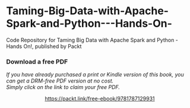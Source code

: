 # Taming-Big-Data-with-Apache-Spark-and-Python---Hands-On-
Code Repository for Taming Big Data with Apache Spark and Python - Hands On!, published by Packt
### Download a free PDF

 <i>If you have already purchased a print or Kindle version of this book, you can get a DRM-free PDF version at no cost.<br>Simply click on the link to claim your free PDF.</i>
<p align="center"> <a href="https://packt.link/free-ebook/9781787129931">https://packt.link/free-ebook/9781787129931 </a> </p>